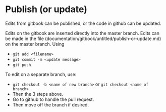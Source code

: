 # Publish \(or update\)

Edits from gitbook can be published, or the code in github can be updated.

Edits on the gitbook are inserted directly into the master branch. Edits can be made in the file \(documentation/gitbook/untitled/publish-or-update.md\) on the master branch. Using

* `git add <filename>`
* `git commit -m <update message>`
* `git push`

To edit on a separate branch, use:

* `git checkout -b <name of new branch>` or `git checkout <name of branch>`
* Then the 3 steps above.
* Go to github to handle the pull request.
* Then move off the branch if desired.

